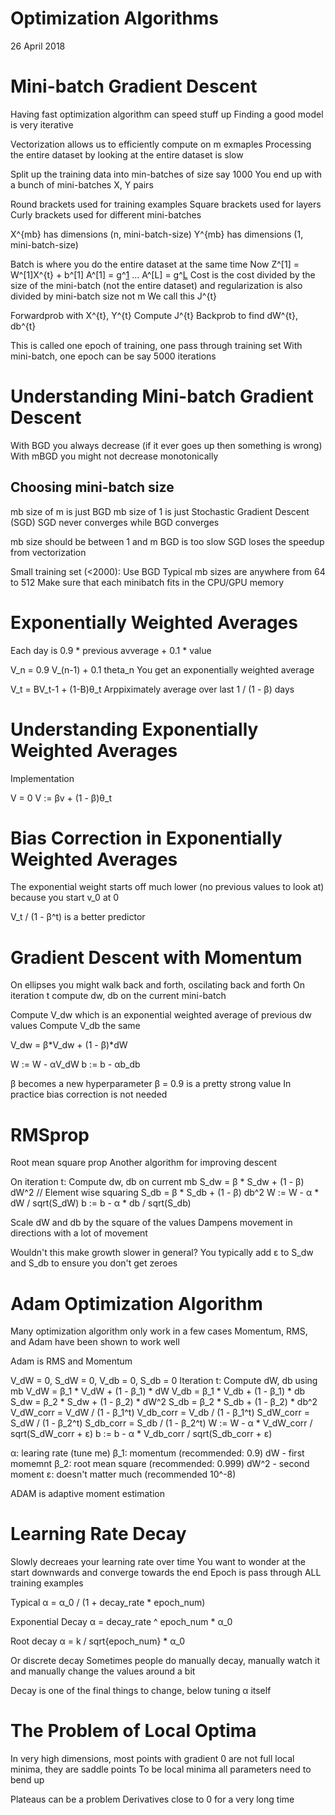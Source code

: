 # Optimization Algorithms
26 April 2018

# Mini-batch Gradient Descent
Having fast optimization algorithm can speed stuff up
Finding a good model is very iterative

Vectorization allows us to efficiently compute on m exmaples
Processing the entire dataset by looking at the entire dataset is slow

Split up the training data into min-batches of size say 1000
You end up with a bunch of mini-batches X, Y pairs

Round brackets used for training examples
Square brackets used for layers
Curly brackets used for different mini-batches

X^{mb} has dimensions (n, mini-batch-size)
Y^{mb} has dimensions (1, mini-batch-size)

Batch is where you do the entire dataset at the same time
Now
Z^[1] = W^[1]X^{t} + b^[1]
A^[1] = g^[1](Z^[1])
...
A^[L] = g^[L](Z^[L])
Cost is the cost divided by the size of the mini-batch (not the entire dataset) 
and regularization is also divided by mini-batch size not m
We call this J^{t}

Forwardprob with X^{t}, Y^{t}
Compute J^{t}
Backprob to find dW^{t}, db^{t}

This is called one epoch of training, one pass through training set
With mini-batch, one epoch can be say 5000 iterations

# Understanding Mini-batch Gradient Descent
With BGD you always decrease (if it ever goes up then something is wrong)
With mBGD you might not decrease monotonically

## Choosing mini-batch size
mb size of m is just BGD
mb size of 1 is just Stochastic Gradient Descent (SGD)
SGD never converges while BGD converges

mb size should be between 1 and m
BGD is too slow
SGD loses the speedup from vectorization

Small training set (<2000): Use BGD 
Typical mb sizes are anywhere from 64 to 512
Make sure that each minibatch fits in the CPU/GPU memory

# Exponentially Weighted Averages
Each day is 0.9 * previous avverage + 0.1 * value

V_n = 0.9 V_(n-1) + 0.1 theta_n
You get an exponentially weighted average

V_t = ΒV_t-1 + (1-Β)θ_t
Arppiximately average over last 1 / (1 - β) days

# Understanding Exponentially Weighted Averages
Implementation

V = 0
V := βv + (1 - β)θ_t

# Bias Correction in Exponentially Weighted Averages
The exponential weight starts off much lower (no previous values to look at) because you start v_0 at 0

V_t / (1 - β^t) is a better predictor

# Gradient Descent with Momentum
On ellipses you might walk back and forth, oscilating back and forth
On iteration t compute dw, db on the current mini-batch

Compute V_dw which is an exponential weighted average of previous dw values
Compute V_db the same

V_dw = β*V_dw + (1 - β)*dW

W := W - αV_dW
b := b - αb_db

β becomes a new hyperparameter
β = 0.9 is a pretty strong value
In practice bias correction is not needed

# RMSprop
Root mean square prop
Another algorithm for improving descent

On iteration t:
    Compute dw, db on current mb
    S_dw = β * S_dw + (1 - β) dW^2  // Element wise squaring
    S_db = β * S_db + (1 - β) db^2
    W := W - α * dW / sqrt(S_dW)
    b := b - α * db / sqrt(S_db)

Scale dW and db by the square of the values
Dampens movement in directions with a lot of movement

Wouldn't this make growth slower in general?
You typically add ε to S_dw and S_db to ensure you don't get zeroes

# Adam Optimization Algorithm
Many optimization algorithm only work in a few cases
Momentum, RMS, and Adam have been shown to work well

Adam is RMS and Momentum

V_dW = 0, S_dW = 0, V_db = 0, S_db = 0
Iteration t:
    Compute dW, db using mb
    V_dW = β_1 * V_dW + (1 - β_1) * dW
    V_db = β_1 * V_db + (1 - β_1) * db
    S_dw = β_2 * S_dw + (1 - β_2) * dW^2
    S_db = β_2 * S_db + (1 - β_2) * db^2
    V_dW_corr = V_dW / (1 - β_1^t)
    V_db_corr = V_db / (1 - β_1^t)
    S_dW_corr = S_dW / (1 - β_2^t)
    S_db_corr = S_db / (1 - β_2^t)
    W := W - α * V_dW_corr / sqrt(S_dW_corr + ε)
    b := b - α * V_db_corr / sqrt(S_db_corr + ε)

α: learing rate (tune me)
β_1: momentum (recommended: 0.9) dW - first momemnt
β_2: root mean square (recommended: 0.999) dW^2 - second moment
ε: doesn't matter much (recommended 10^-8)

ADAM is adaptive moment estimation

# Learning Rate Decay
Slowly decreaes your learning rate over time
You want to wonder at the start downwards and converge towards the end
Epoch is pass through ALL training examples

Typical
α = α_0 / (1 + decay_rate * epoch_num) 

Exponential Decay
α = decay_rate ^ epoch_num * α_0

Root decay
α = k / sqrt{epoch_num} * α_0

Or discrete decay
Sometimes people do manually decay, manually watch it and manually change the values around a bit

Decay is one of the final things to change, below tuning α itself

# The Problem of Local Optima
In very high dimensions, most points with gradient 0 are not full local minima, they are saddle points
To be local minima all parameters need to bend up

Plateaus can be a problem
Derivatives close to 0 for a very long time
